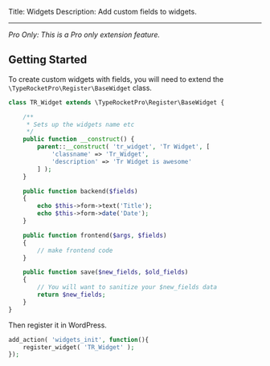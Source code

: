 Title: Widgets
Description: Add custom fields to widgets.

---

*Pro Only: This is a Pro only extension feature.*

## Getting Started

To create custom widgets with fields, you will need to extend the `\TypeRocketPro\Register\BaseWidget` class. 

```php
class TR_Widget extends \TypeRocketPro\Register\BaseWidget {

    /**
     * Sets up the widgets name etc
     */
    public function __construct() {
        parent::__construct( 'tr_widget', 'Tr Widget', [
            'classname' => 'Tr_Widget',
            'description' => 'Tr Widget is awesome'
        ] );
    }

    public function backend($fields)
    {
        echo $this->form->text('Title');
        echo $this->form->date('Date');
    }

    public function frontend($args, $fields)
    {
        // make frontend code
    }

    public function save($new_fields, $old_fields)
    {
        // You will want to sanitize your $new_fields data 
        return $new_fields;
    }
}
```

Then register it in WordPress.

```php
add_action( 'widgets_init', function(){
    register_widget( 'TR_Widget' );
});
```